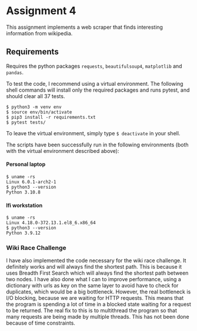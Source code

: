 # Assignment 4

This assignment implements a web scraper that finds interesting information from
wikipedia.

## Requirements

Requires the python packages ```requests```, ```beautifulsoup4```, ```matplotlib``` and ```pandas```.

To test the code, I recommend using a virtual environment. The following shell commands will install only the required packages and runs pytest, and should clear all 37 tests.

```
$ python3 -m venv env
$ source env/bin/activate
$ pip3 install -r requirements.txt
$ pytest tests/
```

To leave the virtual environment, simply type ```$ deactivate``` in your shell.

The scripts have been successfully run in the following environments (both with the virtual environment described above):

#### Personal laptop
```
$ uname -rs
Linux 6.0.1-arch2-1
$ python3 --version
Python 3.10.8
```
#### Ifi workstation
```
$ uname -rs
Linux 4.18.0-372.13.1.el8_6.x86_64
$ python3 --version
Python 3.9.12
```

### Wiki Race Challenge

I have also implemented the code necessary for the wiki race challenge. It definitely works and will always find the shortest path. This is because it uses Breadth First Search which will always find the shortest path between two nodes. I have also done what I can to improve performance, using a dictionary with urls as key on the same layer to avoid have to check for duplicates, which would be a big bottleneck. However, the real bottleneck is I/O blocking, because we are waiting for HTTP requests. This means that the program is spending a lot of time in a blocked state waiting for a request to be returned. The real fix to this is to multithread the program so that many requests are being made by multiple threads. This has not been done because of time constraints.
